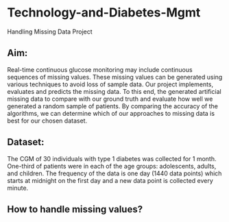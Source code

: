 # Technology-and-Diabetes-Mgmt
Handling Missing Data Project

## Aim:

Real-time continuous glucose monitoring may include continuous sequences of missing values. These missing values can be generated using various techniques to avoid loss of sample data. Our project implements, evaluates and predicts the missing data. To this end, the generated artificial missing data to compare with our ground truth and evaluate how well we generated a random sample of patients. By comparing the accuracy of the algorithms, we can determine which of our approaches to missing data is best for our chosen dataset.

## Dataset:
The CGM of 30 individuals with type 1 diabetes was collected for 1 month. One-third of
patients were in each of the age groups: adolescents, adults, and children. The frequency of the data is one day (1440 data points) which starts at midnight on the first day and a new data point is collected every minute. 

## How to handle missing values?







